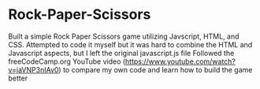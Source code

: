 # Rock-Paper-Scissors

Built a simple Rock Paper Scissors game utilizing Javscript, HTML, and CSS.
Attempted to code it myself but it was hard to combine the HTML and Javascript aspects, but I left the original javascript.js file
Followed the freeCodeCamp.org YouTube video (https://www.youtube.com/watch?v=jaVNP3nIAv0) to compare my own code and learn how to build the game better
